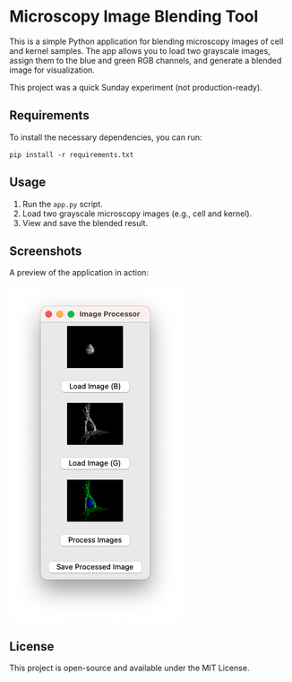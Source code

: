 # Microscopy Image Blending Tool

This is a simple Python application for blending microscopy images of cell and kernel samples. The app allows you to load two grayscale images, assign them to the blue and green RGB channels, and generate a blended image for visualization.

This project was a quick Sunday experiment (not production-ready).

## Requirements

To install the necessary dependencies, you can run:

```
pip install -r requirements.txt
```

## Usage

1. Run the `app.py` script.
2. Load two grayscale microscopy images (e.g., cell and kernel).
3.    View and save the blended result.

## Screenshots

A preview of the application in action:

![App Screenshot](./screenshots/Screenshot%202024-11-17%20at%2017.04.32.png)

## License

This project is open-source and available under the MIT License.
